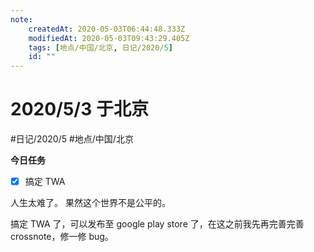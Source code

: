 ```yaml
---
note:
    createdAt: 2020-05-03T06:44:48.333Z
    modifiedAt: 2020-05-03T09:43:29.405Z
    tags: [地点/中国/北京, 日记/2020/5]
    id: ""
---
```

# 2020/5/3 于北京
#日记/2020/5 #地点/中国/北京 

**今日任务**
* [x] 搞定 TWA
<!-- @timer "date":"Sun May 03 2020 15:10:32 GMT+0800 (China Standard Time)" -->
人生太难了。
果然这个世界不是公平的。

<!-- @timer "date":"Sun May 03 2020 17:42:54 GMT+0800 (China Standard Time)" -->
搞定 TWA 了，可以发布至 google play store 了，在这之前我先再完善完善 crossnote，修一修 bug。


